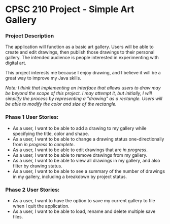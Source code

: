 # CPSC 210 Project - Simple Art Gallery

### Project Description

The application will function as a basic art gallery. Users will be able to create and edit drawings, then publish those drawings to their personal gallery. The intended audience is people interested in experimenting with digital art.

This project interests me because I enjoy drawing, and I believe it will be a great way to improve my Java skills.

*Note: I think that implementing an interface that allows users to draw may be beyond the scope of this project. I may attempt it, but initially, I will simplify the process by representing a "drawing" as a rectangle. Users will be able to modify the color and size of the rectangle.*

### Phase 1 User Stories:
- As a user, I want to be able to add a drawing to my gallery while specifying the title, color and shape.
- As a user, I want to be able to change a drawing status one-directionally from *in progress* to *complete*.
- As a user, I want to be able to edit drawings that are *in progress*.
- As a user, I want to be able to remove drawings from my gallery.
- As a user, I want to be able to view all drawings in my gallery, and also filter by drawing status.
- As a user, I want to be able to see a summary of the number of drawings in my gallery, including a breakdown by project status.

### Phase 2 User Stories:
- As a user, I want to have the option to save my current gallery to file when I quit the application.
- As a user, I want to be able to load, rename and delete multiple save files.
